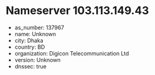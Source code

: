 # Nameserver 103.113.149.43

* as_number: 137967
* name: Unknown
* city: Dhaka
* country: BD
* organization: Digicon Telecommunication Ltd
* version: Unknown
* dnssec: true
